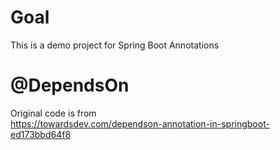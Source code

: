 # Goal
This is a demo project for Spring Boot Annotations

# @DependsOn
Original code is from  
https://towardsdev.com/dependson-annotation-in-springboot-ed173bbd64f8

